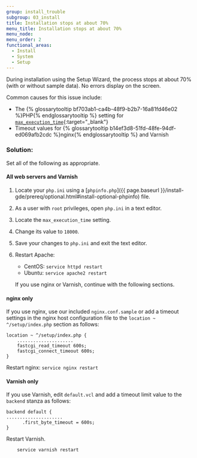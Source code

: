 ```yaml
---
group: install_trouble
subgroup: 03_install
title: Installation stops at about 70%
menu_title: Installation stops at about 70%
menu_node:
menu_order: 2
functional_areas:
  - Install
  - System
  - Setup
---
```


During installation using the Setup Wizard, the process stops at about 70% (with or without sample data). No errors display on the screen.

Common causes for this issue include:

*	The {% glossarytooltip bf703ab1-ca4b-48f9-b2b7-16a81fd46e02 %}PHP{% endglossarytooltip %} setting for [`max_execution_time`](http://php.net/manual/en/info.configuration.php#ini.max-execution-time){:target="_blank"}
*	Timeout values for {% glossarytooltip b14ef3d8-51fd-48fe-94df-ed069afb2cdc %}nginx{% endglossarytooltip %} and Varnish

### Solution:

Set all of the following as appropriate.

#### All web servers and Varnish

1.	Locate your `php.ini` using a [`phpinfo.php`]({{ page.baseurl }}/install-gde/prereq/optional.html#install-optional-phpinfo) file.
2.	As a user with `root` privileges, open `php.ini` in a text editor.
3.	Locate the `max_execution_time` setting.
4.	Change its value to `18000`.
5.	Save your changes to `php.ini` and exit the text editor.
6.	Restart Apache:

	*	CentOS: `service httpd restart`
	*	Ubuntu: `service apache2 restart`

	If you use nginx or Varnish, continue with the following sections.

#### nginx only

If you use nginx, use our included `nginx.conf.sample` or add a timeout settings in the nginx host configuration file to the `location ~ ^/setup/index.php` section as follows:

	location ~ ^/setup/index.php {
		.....................
		fastcgi_read_timeout 600s;
       	fastcgi_connect_timeout 600s;
	}

Restart nginx: `service nginx restart`

#### Varnish only

If you use Varnish, edit `default.vcl` and add a timeout limit value to the `backend` stanza as follows:

	backend default {
    .....................
	      .first_byte_timeout = 600s;
	}

Restart Varnish.

		service varnish restart
